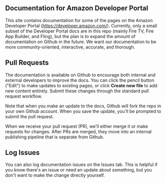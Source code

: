 ## Documentation for Amazon Developer Portal

This site contains documentation for some of the pages on the Amazon Developer Portal (https://developer.amazon.com/). Currently, only a small subset of the Developer Portal docs are in this repo (mainly Fire TV, Fire App Builder, and Fling), but the plan is to expand the amount of documentation on Github in the future. We want our documentation to be more community-oriented, interactive, accurate, and thorough.

## Pull Requests

The documentation is available on Github to encourage both internal and external developers to improve the docs. You can click the pencil button ("Edit") to make updates to existing pages, or click **Create new file** to add new content entirely. Submit these changes through the standard pull request workflow.

Note that when you make an update to the docs, Github will fork the repo in your own Github account. When you save the update, you'll be prompted to submit the pull request.

When we receive your pull request (PR), we'll either merge it or make requests for changes. After PRs are merged, they move into an internal publishing pipeline that is separate from Github.

## Log Issues

You can also log documentation issues on the Issues tab. This is helpful if you know there's an issue or need an update about something, but you don't want to make the change directly yourself.


